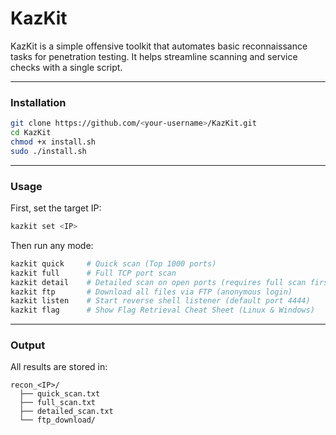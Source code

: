 # KazKit

KazKit is a simple offensive toolkit that automates basic reconnaissance tasks for penetration testing. It helps streamline scanning and service checks with a single script.

---

### Installation

```bash
git clone https://github.com/<your-username>/KazKit.git
cd KazKit
chmod +x install.sh
sudo ./install.sh
```

---

### Usage

First, set the target IP:

```bash
kazkit set <IP>
```

Then run any mode:

```bash
kazkit quick     # Quick scan (Top 1000 ports)
kazkit full      # Full TCP port scan
kazkit detail    # Detailed scan on open ports (requires full scan first)
kazkit ftp       # Download all files via FTP (anonymous login)
kazkit listen    # Start reverse shell listener (default port 4444)
kazkit flag      # Show Flag Retrieval Cheat Sheet (Linux & Windows)
```

---

### Output

All results are stored in:

```
recon_<IP>/
  ├── quick_scan.txt
  ├── full_scan.txt
  ├── detailed_scan.txt
  └── ftp_download/
```
